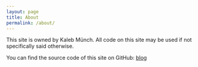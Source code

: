 ```yaml
---
layout: page
title: About
permalink: /about/
---
```


This site is owned by Kaleb Münch. All code on this site may be used if not specifically said otherwise. 

You can find the source code of this site on GitHub:
[blog](https://github.com/KaMuench/blog)


